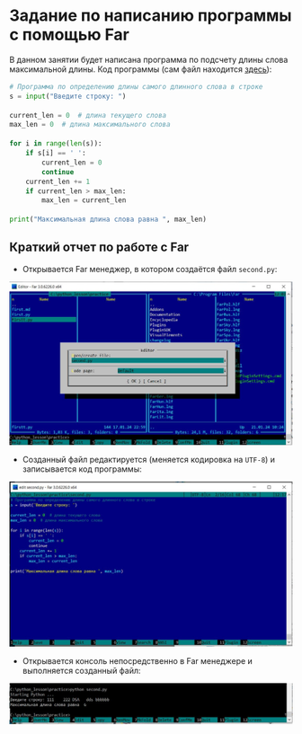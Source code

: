 # Задание по написанию программы с помощью Far
В данном занятии будет написана программа по подсчету длины слова максимальной длины.
Код программы (сам файл находится [здесь](https://github.com/rom1577/PythonLessons/blob/main/practice/second.py)):
```python
# Программа по определению длины самого длинного слова в строке
s = input("Введите строку: ")

current_len = 0  # длина текущего слова
max_len = 0  # длина максимального слова 

for i in range(len(s)):
    if s[i] == ' ':
        current_len = 0
        continue
    current_len += 1
    if current_len > max_len:
        max_len = current_len

print("Максимальная длина слова равна ", max_len) 
```
## Краткий отчет по работе c Far
+ Открывается Far менеджер, в котором создаётся файл `second.py`:

![](https://github.com/rom1577/PythonLessons/blob/main/ScreenShots/far1.JPG)
+ Созданный файл редактируется (меняется кодировка на `UTF-8`) и записывается код программы:

![](https://github.com/rom1577/PythonLessons/blob/main/ScreenShots/far3.JPG)
+ Открывается консоль непосредственно в Far менеджере и выполняется созданный файл:

![](https://github.com/rom1577/PythonLessons/blob/main/ScreenShots/far2.JPG)
